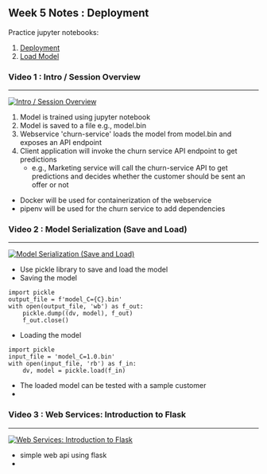## Week 5 Notes : Deployment
Practice jupyter notebooks: 
   1. [Deployment](week5-deployment.ipynb)
   2. [Load Model](week5-load-model.ipynb)


### Video 1 :  Intro / Session Overview 

----

[![Intro / Session Overview ](https://img.youtube.com/vi/agIFak9A3m8/0.jpg)](https://www.youtube.com/watch?v=agIFak9A3m8&list=PL3MmuxUbc_hIhxl5Ji8t4O6lPAOpHaCLR&index=51)

1. Model is trained using jupyter notebook
2. Model is saved to a file e.g., model.bin
3. Webservice 'churn-service' loads the model from model.bin and exposes an API endpoint
4. Client application will invoke the churn service API endpoint to get predictions
   - e.g., Marketing service will call the churn-service API to get predictions and decides whether the customer should be sent an offer or not

- Docker will be used for containerization of the webservice
- pipenv will be used for the churn service to add dependencies

### Video 2 :  Model Serialization (Save and Load)

----

[![Model Serialization (Save and Load)](https://img.youtube.com/vi/EJpqZ7OlwFU/0.jpg)](https://www.youtube.com/watch?v=EJpqZ7OlwFU&list=PL3MmuxUbc_hIhxl5Ji8t4O6lPAOpHaCLR&index=52)

- Use pickle library to save and load the model
- Saving the model
```
import pickle
output_file = f'model_C={C}.bin'
with open(output_file, 'wb') as f_out:
    pickle.dump((dv, model), f_out)
    f_out.close()
```

- Loading the model
```
import pickle
input_file = 'model_C=1.0.bin'
with open(input_file, 'rb') as f_in: 
    dv, model = pickle.load(f_in)
```
- The loaded model can be tested with a sample customer
- 

### Video 3 : Web Services: Introduction to Flask

----

[![Web Services: Introduction to Flask](https://img.youtube.com/vi/W7ubna1Rfv8/0.jpg)](https://www.youtube.com/watch?v=W7ubna1Rfv8&list=PL3MmuxUbc_hIhxl5Ji8t4O6lPAOpHaCLR&index=53)

- simple web api using flask
- 